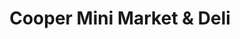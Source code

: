 ---
title: "Cooper Mini Market & Deli"
url: /hertford/cooper-mini-market-and-deli/
shop: convenience
---